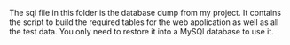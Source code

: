 The sql file in this folder is the database dump from my project. It contains the script to build the required tables for the web application as well as all the test data. You only need to restore it into a MySQl database to use it.

